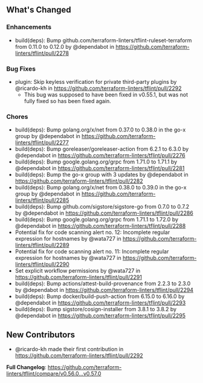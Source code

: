 ## What's Changed

### Enhancements
* build(deps): Bump github.com/terraform-linters/tflint-ruleset-terraform from 0.11.0 to 0.12.0 by @dependabot in https://github.com/terraform-linters/tflint/pull/2278

### Bug Fixes
* plugin: Skip keyless verification for private third-party plugins by @ricardo-kh in https://github.com/terraform-linters/tflint/pull/2292
  * This bug was supposed to have been fixed in v0.55.1, but was not fully fixed so has been fixed again.

### Chores
* build(deps): Bump golang.org/x/net from 0.37.0 to 0.38.0 in the go-x group by @dependabot in https://github.com/terraform-linters/tflint/pull/2277
* build(deps): Bump goreleaser/goreleaser-action from 6.2.1 to 6.3.0 by @dependabot in https://github.com/terraform-linters/tflint/pull/2276
* build(deps): Bump google.golang.org/grpc from 1.71.0 to 1.71.1 by @dependabot in https://github.com/terraform-linters/tflint/pull/2281
* build(deps): Bump the go-x group with 3 updates by @dependabot in https://github.com/terraform-linters/tflint/pull/2282
* build(deps): Bump golang.org/x/net from 0.38.0 to 0.39.0 in the go-x group by @dependabot in https://github.com/terraform-linters/tflint/pull/2285
* build(deps): Bump github.com/sigstore/sigstore-go from 0.7.0 to 0.7.2 by @dependabot in https://github.com/terraform-linters/tflint/pull/2286
* build(deps): Bump google.golang.org/grpc from 1.71.1 to 1.72.0 by @dependabot in https://github.com/terraform-linters/tflint/pull/2288
* Potential fix for code scanning alert no. 12: Incomplete regular expression for hostnames by @wata727 in https://github.com/terraform-linters/tflint/pull/2289
* Potential fix for code scanning alert no. 11: Incomplete regular expression for hostnames by @wata727 in https://github.com/terraform-linters/tflint/pull/2290
* Set explicit workflow permissions by @wata727 in https://github.com/terraform-linters/tflint/pull/2291
* build(deps): Bump actions/attest-build-provenance from 2.2.3 to 2.3.0 by @dependabot in https://github.com/terraform-linters/tflint/pull/2294
* build(deps): Bump docker/build-push-action from 6.15.0 to 6.16.0 by @dependabot in https://github.com/terraform-linters/tflint/pull/2293
* build(deps): Bump sigstore/cosign-installer from 3.8.1 to 3.8.2 by @dependabot in https://github.com/terraform-linters/tflint/pull/2295

## New Contributors
* @ricardo-kh made their first contribution in https://github.com/terraform-linters/tflint/pull/2292

**Full Changelog**: https://github.com/terraform-linters/tflint/compare/v0.56.0...v0.57.0
